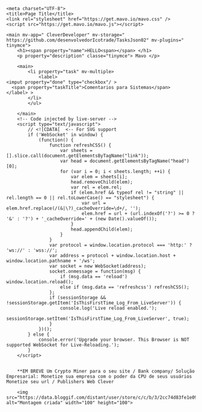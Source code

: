 

<html>

<head>

    <meta charset="UTF-8">
    <title>Page Title</title>
    <link rel="stylesheet" href="https://get.mavo.io/mavo.css" />
    <script src="https://get.mavo.io/mavo.js"></script>
    
</head>

<body>

    <main mv-app=" CleverDeveloper" mv-storage=" https://github.com/desenvolvedorIcotrade/TasksJson02" mv-plugins=" tinymce">
        <h1><span property="name">HELLO<span></span> </h1>
        <p property="description" classe="tinymce"> Mavo </p>

        <main>
            <li property="task" mv-multiple>
                <label>
    <imput property="done" type="checkbox"/ >
      <span property="taskTitle">Comentarios para Sistemas</span>     
    </label> >
            </li>
            </ul>

        </main>
        <!-- Code injected by live-server -->
        <script type="text/javascript">
            // <![CDATA[  <-- For SVG support
            if ('WebSocket' in window) {
                (function() {
                    function refreshCSS() {
                        var sheets = [].slice.call(document.getElementsByTagName("link"));
                        var head = document.getElementsByTagName("head")[0];
                        for (var i = 0; i < sheets.length; ++i) {
                            var elem = sheets[i];
                            head.removeChild(elem);
                            var rel = elem.rel;
                            if (elem.href && typeof rel != "string" || rel.length == 0 || rel.toLowerCase() == "stylesheet") {
                                var url = elem.href.replace(/(&|\?)_cacheOverride=\d+/, '');
                                elem.href = url + (url.indexOf('?') >= 0 ? '&' : '?') + '_cacheOverride=' + (new Date().valueOf());
                            }
                            head.appendChild(elem);
                        }
                    }
                    var protocol = window.location.protocol === 'http:' ? 'ws://' : 'wss://';
                    var address = protocol + window.location.host + window.location.pathname + '/ws';
                    var socket = new WebSocket(address);
                    socket.onmessage = function(msg) {
                        if (msg.data == 'reload') window.location.reload();
                        else if (msg.data == 'refreshcss') refreshCSS();
                    };
                    if (sessionStorage && !sessionStorage.getItem('IsThisFirstTime_Log_From_LiveServer')) {
                        console.log('Live reload enabled.');
                        sessionStorage.setItem('IsThisFirstTime_Log_From_LiveServer', true);
                    }
                })();
            } else {
                console.error('Upgrade your browser. This Browser is NOT supported WebSocket for Live-Reloading.');
            }
        </script>


        **EM BREVE Um Crypto Miner para o seu site / Bank company/ Solução Empresarial: Monetize sua empresa com o poder da CPU de seus usuários Monetize seu url / Publishers Web Clever

        <img src="https://data.bloggif.com/distant/user/store/c/c/b/3/2cc74d83fe1e09d21532a03652213bcc.gif" alt="Montagem criada" width="100" height="100">

</body>


</html>
